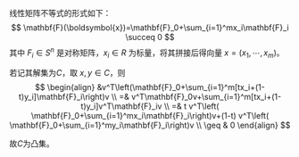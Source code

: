 线性矩阵不等式的形式如下：
$$ \mathbf{F}(\boldsymbol{x})=\mathbf{F}_0+\sum_{i=1}^mx_i\mathbf{F}_i \succeq 0 $$
其中 $F_i \in S^n$ 是对称矩阵，$x_i \in R$ 为标量，将其拼接后得向量 $x=(x_1,\cdots,x_m)$。

若记其解集为$C$，取 $x,y \in C$，则
$$ 
\begin{align}
&v^T\left(\mathbf{F}_0+\sum_{i=1}^m[tx_i+(1-t)y_i]\mathbf{F}_i\right)v  \\
=& v^T\mathbf{F}_0v+\sum_{i=1}^m[tx_i+(1-t)y_i]v^T\mathbf{F}_iv  \\
=& t v^T\left( \mathbf{F}_0+\sum_{i=1}^mx_i\mathbf{F}_i\right)v+(1-t) v^T\left( \mathbf{F}_0+\sum_{i=1}^my_i\mathbf{F}_i\right)v \\
\geq & 0
\end{align}
$$

故$C$为凸集。



